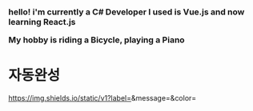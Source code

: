 <h3>hello! i'm currently a C# Developer
I used is Vue.js and now learning React.js

My hobby is riding a Bicycle, playing a Piano</h3>
<h1>자동완성</h1>


https://img.shields.io/static/v1?label=<Dashes>&message=<hihihihi>&color=<yellowgreen>

